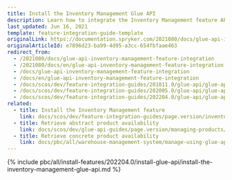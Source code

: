 ```yaml
---
title: Install the Inventory Management Glue API
description: Learn how to integrate the Inventory Management feature API into a Spryker project.
last_updated: Jun 16, 2021
template: feature-integration-guide-template
originalLink: https://documentation.spryker.com/2021080/docs/glue-api-inventory-management-feature-integration
originalArticleId: e7896d23-ba99-4d95-a3cc-654fbfaae463
redirect_from:
  - /2021080/docs/glue-api-inventory-management-feature-integration
  - /2021080/docs/en/glue-api-inventory-management-feature-integration
  - /docs/glue-api-inventory-management-feature-integration
  - /docs/en/glue-api-inventory-management-feature-integration
  - /docs/scos/dev/feature-integration-guides/201811.0/glue-api/glue-api-inventory-management-feature-integration.html
  - /docs/scos/dev/feature-integration-guides/202005.0/glue-api/glue-api-inventory-management-feature-integration.html
  - /docs/scos/dev/feature-integration-guides/202204.0/glue-api/glue-api-inventory-management-feature-integration.html
related:
  - title: Install the Inventory Management feature
    link: docs/scos/dev/feature-integration-guides/page.version/inventory-management-feature-integration.html
  - title: Retrieve abstract product availability
    link: docs/scos/dev/glue-api-guides/page.version/managing-products/abstract-products/retrieving-abstract-product-availability.html
  - title: Retrieve concrete product availability
    link: docs/pbc/all/warehouse-management-system/manage-using-glue-api/retrieve-concrete-product-availability.html
---
```


{% include pbc/all/install-features/202204.0/install-glue-api/install-the-inventory-management-glue-api.md %} <!-- To edit, see /_includes/pbc/all/install-features/202204.0/install-glue-api/install-the-inventory-management-glue-api.md -->
